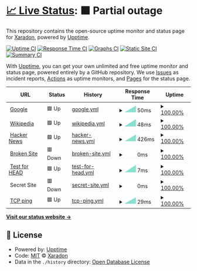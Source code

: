 # [📈 Live Status](https://Xaradon.github.io/D4OStatus): <!--live status--> **🟧 Partial outage**

This repository contains the open-source uptime monitor and status page for [Xaradon](xaradon.de), powered by [Upptime](https://github.com/upptime/upptime).

[![Uptime CI](https://github.com/Xaradon/D4OStatus/workflows/Uptime%20CI/badge.svg)](https://github.com/upptime/upptime/actions?query=workflow%3A%22Uptime+CI%22)
[![Response Time CI](https://github.com/Xaradon/D4OStatus/workflows/Response%20Time%20CI/badge.svg)](https://github.com/upptime/upptime/actions?query=workflow%3A%22Response+Time+CI%22)
[![Graphs CI](https://github.com/Xaradon/D4OStatus/workflows/Graphs%20CI/badge.svg)](https://github.com/upptime/upptime/actions?query=workflow%3A%22Graphs+CI%22)
[![Static Site CI](https://github.com/Xaradon/D4OStatus/workflows/Static%20Site%20CI/badge.svg)](https://github.com/upptime/upptime/actions?query=workflow%3A%22Static+Site+CI%22)
[![Summary CI](https://github.com/Xaradon/D4OStatus/workflows/Summary%20CI/badge.svg)](https://github.com/upptime/upptime/actions?query=workflow%3A%22Summary+CI%22)

With [Upptime](https://upptime.js.org), you can get your own unlimited and free uptime monitor and status page, powered entirely by a GitHub repository. We use [Issues](https://github.com/Xaradon/D4OStatus/issues) as incident reports, [Actions](https://github.com/Xaradon/D4OStatus/actions) as uptime monitors, and [Pages](https://Xaradon.github.io/D4OStatus) for the status page.

<!--start: status pages-->
<!-- This summary is generated by Upptime (https://github.com/upptime/upptime) -->
<!-- Do not edit this manually, your changes will be overwritten -->
<!-- prettier-ignore -->
| URL | Status | History | Response Time | Uptime |
| --- | ------ | ------- | ------------- | ------ |
| <img alt="" src="https://favicons.githubusercontent.com/www.google.com" height="13"> [Google](https://www.google.com) | 🟩 Up | [google.yml](https://github.com/Xaradon/D4OStatus/commits/HEAD/history/google.yml) | <details><summary><img alt="Response time graph" src="./graphs/google/response-time-week.png" height="20"> 50ms</summary><br><a href="https://Xaradon.github.io/D4OStatus/history/google"><img alt="Response time 50" src="https://img.shields.io/endpoint?url=https%3A%2F%2Fraw.githubusercontent.com%2FXaradon%2FD4OStatus%2FHEAD%2Fapi%2Fgoogle%2Fresponse-time.json"></a><br><a href="https://Xaradon.github.io/D4OStatus/history/google"><img alt="24-hour response time 50" src="https://img.shields.io/endpoint?url=https%3A%2F%2Fraw.githubusercontent.com%2FXaradon%2FD4OStatus%2FHEAD%2Fapi%2Fgoogle%2Fresponse-time-day.json"></a><br><a href="https://Xaradon.github.io/D4OStatus/history/google"><img alt="7-day response time 50" src="https://img.shields.io/endpoint?url=https%3A%2F%2Fraw.githubusercontent.com%2FXaradon%2FD4OStatus%2FHEAD%2Fapi%2Fgoogle%2Fresponse-time-week.json"></a><br><a href="https://Xaradon.github.io/D4OStatus/history/google"><img alt="30-day response time 50" src="https://img.shields.io/endpoint?url=https%3A%2F%2Fraw.githubusercontent.com%2FXaradon%2FD4OStatus%2FHEAD%2Fapi%2Fgoogle%2Fresponse-time-month.json"></a><br><a href="https://Xaradon.github.io/D4OStatus/history/google"><img alt="1-year response time 50" src="https://img.shields.io/endpoint?url=https%3A%2F%2Fraw.githubusercontent.com%2FXaradon%2FD4OStatus%2FHEAD%2Fapi%2Fgoogle%2Fresponse-time-year.json"></a></details> | <details><summary><a href="https://Xaradon.github.io/D4OStatus/history/google">100.00%</a></summary><a href="https://Xaradon.github.io/D4OStatus/history/google"><img alt="All-time uptime 100.00%" src="https://img.shields.io/endpoint?url=https%3A%2F%2Fraw.githubusercontent.com%2FXaradon%2FD4OStatus%2FHEAD%2Fapi%2Fgoogle%2Fuptime.json"></a><br><a href="https://Xaradon.github.io/D4OStatus/history/google"><img alt="24-hour uptime 100.00%" src="https://img.shields.io/endpoint?url=https%3A%2F%2Fraw.githubusercontent.com%2FXaradon%2FD4OStatus%2FHEAD%2Fapi%2Fgoogle%2Fuptime-day.json"></a><br><a href="https://Xaradon.github.io/D4OStatus/history/google"><img alt="7-day uptime 100.00%" src="https://img.shields.io/endpoint?url=https%3A%2F%2Fraw.githubusercontent.com%2FXaradon%2FD4OStatus%2FHEAD%2Fapi%2Fgoogle%2Fuptime-week.json"></a><br><a href="https://Xaradon.github.io/D4OStatus/history/google"><img alt="30-day uptime 100.00%" src="https://img.shields.io/endpoint?url=https%3A%2F%2Fraw.githubusercontent.com%2FXaradon%2FD4OStatus%2FHEAD%2Fapi%2Fgoogle%2Fuptime-month.json"></a><br><a href="https://Xaradon.github.io/D4OStatus/history/google"><img alt="1-year uptime 100.00%" src="https://img.shields.io/endpoint?url=https%3A%2F%2Fraw.githubusercontent.com%2FXaradon%2FD4OStatus%2FHEAD%2Fapi%2Fgoogle%2Fuptime-year.json"></a></details>
| <img alt="" src="https://favicons.githubusercontent.com/en.wikipedia.org" height="13"> [Wikipedia](https://en.wikipedia.org) | 🟩 Up | [wikipedia.yml](https://github.com/Xaradon/D4OStatus/commits/HEAD/history/wikipedia.yml) | <details><summary><img alt="Response time graph" src="./graphs/wikipedia/response-time-week.png" height="20"> 48ms</summary><br><a href="https://Xaradon.github.io/D4OStatus/history/wikipedia"><img alt="Response time 48" src="https://img.shields.io/endpoint?url=https%3A%2F%2Fraw.githubusercontent.com%2FXaradon%2FD4OStatus%2FHEAD%2Fapi%2Fwikipedia%2Fresponse-time.json"></a><br><a href="https://Xaradon.github.io/D4OStatus/history/wikipedia"><img alt="24-hour response time 48" src="https://img.shields.io/endpoint?url=https%3A%2F%2Fraw.githubusercontent.com%2FXaradon%2FD4OStatus%2FHEAD%2Fapi%2Fwikipedia%2Fresponse-time-day.json"></a><br><a href="https://Xaradon.github.io/D4OStatus/history/wikipedia"><img alt="7-day response time 48" src="https://img.shields.io/endpoint?url=https%3A%2F%2Fraw.githubusercontent.com%2FXaradon%2FD4OStatus%2FHEAD%2Fapi%2Fwikipedia%2Fresponse-time-week.json"></a><br><a href="https://Xaradon.github.io/D4OStatus/history/wikipedia"><img alt="30-day response time 48" src="https://img.shields.io/endpoint?url=https%3A%2F%2Fraw.githubusercontent.com%2FXaradon%2FD4OStatus%2FHEAD%2Fapi%2Fwikipedia%2Fresponse-time-month.json"></a><br><a href="https://Xaradon.github.io/D4OStatus/history/wikipedia"><img alt="1-year response time 48" src="https://img.shields.io/endpoint?url=https%3A%2F%2Fraw.githubusercontent.com%2FXaradon%2FD4OStatus%2FHEAD%2Fapi%2Fwikipedia%2Fresponse-time-year.json"></a></details> | <details><summary><a href="https://Xaradon.github.io/D4OStatus/history/wikipedia">100.00%</a></summary><a href="https://Xaradon.github.io/D4OStatus/history/wikipedia"><img alt="All-time uptime 100.00%" src="https://img.shields.io/endpoint?url=https%3A%2F%2Fraw.githubusercontent.com%2FXaradon%2FD4OStatus%2FHEAD%2Fapi%2Fwikipedia%2Fuptime.json"></a><br><a href="https://Xaradon.github.io/D4OStatus/history/wikipedia"><img alt="24-hour uptime 100.00%" src="https://img.shields.io/endpoint?url=https%3A%2F%2Fraw.githubusercontent.com%2FXaradon%2FD4OStatus%2FHEAD%2Fapi%2Fwikipedia%2Fuptime-day.json"></a><br><a href="https://Xaradon.github.io/D4OStatus/history/wikipedia"><img alt="7-day uptime 100.00%" src="https://img.shields.io/endpoint?url=https%3A%2F%2Fraw.githubusercontent.com%2FXaradon%2FD4OStatus%2FHEAD%2Fapi%2Fwikipedia%2Fuptime-week.json"></a><br><a href="https://Xaradon.github.io/D4OStatus/history/wikipedia"><img alt="30-day uptime 100.00%" src="https://img.shields.io/endpoint?url=https%3A%2F%2Fraw.githubusercontent.com%2FXaradon%2FD4OStatus%2FHEAD%2Fapi%2Fwikipedia%2Fuptime-month.json"></a><br><a href="https://Xaradon.github.io/D4OStatus/history/wikipedia"><img alt="1-year uptime 100.00%" src="https://img.shields.io/endpoint?url=https%3A%2F%2Fraw.githubusercontent.com%2FXaradon%2FD4OStatus%2FHEAD%2Fapi%2Fwikipedia%2Fuptime-year.json"></a></details>
| <img alt="" src="https://favicons.githubusercontent.com/news.ycombinator.com" height="13"> [Hacker News](https://news.ycombinator.com) | 🟩 Up | [hacker-news.yml](https://github.com/Xaradon/D4OStatus/commits/HEAD/history/hacker-news.yml) | <details><summary><img alt="Response time graph" src="./graphs/hacker-news/response-time-week.png" height="20"> 426ms</summary><br><a href="https://Xaradon.github.io/D4OStatus/history/hacker-news"><img alt="Response time 426" src="https://img.shields.io/endpoint?url=https%3A%2F%2Fraw.githubusercontent.com%2FXaradon%2FD4OStatus%2FHEAD%2Fapi%2Fhacker-news%2Fresponse-time.json"></a><br><a href="https://Xaradon.github.io/D4OStatus/history/hacker-news"><img alt="24-hour response time 426" src="https://img.shields.io/endpoint?url=https%3A%2F%2Fraw.githubusercontent.com%2FXaradon%2FD4OStatus%2FHEAD%2Fapi%2Fhacker-news%2Fresponse-time-day.json"></a><br><a href="https://Xaradon.github.io/D4OStatus/history/hacker-news"><img alt="7-day response time 426" src="https://img.shields.io/endpoint?url=https%3A%2F%2Fraw.githubusercontent.com%2FXaradon%2FD4OStatus%2FHEAD%2Fapi%2Fhacker-news%2Fresponse-time-week.json"></a><br><a href="https://Xaradon.github.io/D4OStatus/history/hacker-news"><img alt="30-day response time 426" src="https://img.shields.io/endpoint?url=https%3A%2F%2Fraw.githubusercontent.com%2FXaradon%2FD4OStatus%2FHEAD%2Fapi%2Fhacker-news%2Fresponse-time-month.json"></a><br><a href="https://Xaradon.github.io/D4OStatus/history/hacker-news"><img alt="1-year response time 426" src="https://img.shields.io/endpoint?url=https%3A%2F%2Fraw.githubusercontent.com%2FXaradon%2FD4OStatus%2FHEAD%2Fapi%2Fhacker-news%2Fresponse-time-year.json"></a></details> | <details><summary><a href="https://Xaradon.github.io/D4OStatus/history/hacker-news">100.00%</a></summary><a href="https://Xaradon.github.io/D4OStatus/history/hacker-news"><img alt="All-time uptime 100.00%" src="https://img.shields.io/endpoint?url=https%3A%2F%2Fraw.githubusercontent.com%2FXaradon%2FD4OStatus%2FHEAD%2Fapi%2Fhacker-news%2Fuptime.json"></a><br><a href="https://Xaradon.github.io/D4OStatus/history/hacker-news"><img alt="24-hour uptime 100.00%" src="https://img.shields.io/endpoint?url=https%3A%2F%2Fraw.githubusercontent.com%2FXaradon%2FD4OStatus%2FHEAD%2Fapi%2Fhacker-news%2Fuptime-day.json"></a><br><a href="https://Xaradon.github.io/D4OStatus/history/hacker-news"><img alt="7-day uptime 100.00%" src="https://img.shields.io/endpoint?url=https%3A%2F%2Fraw.githubusercontent.com%2FXaradon%2FD4OStatus%2FHEAD%2Fapi%2Fhacker-news%2Fuptime-week.json"></a><br><a href="https://Xaradon.github.io/D4OStatus/history/hacker-news"><img alt="30-day uptime 100.00%" src="https://img.shields.io/endpoint?url=https%3A%2F%2Fraw.githubusercontent.com%2FXaradon%2FD4OStatus%2FHEAD%2Fapi%2Fhacker-news%2Fuptime-month.json"></a><br><a href="https://Xaradon.github.io/D4OStatus/history/hacker-news"><img alt="1-year uptime 100.00%" src="https://img.shields.io/endpoint?url=https%3A%2F%2Fraw.githubusercontent.com%2FXaradon%2FD4OStatus%2FHEAD%2Fapi%2Fhacker-news%2Fuptime-year.json"></a></details>
| <img alt="" src="https://favicons.githubusercontent.com/thissitedoesnotexist.com" height="13"> [Broken Site](https://thissitedoesnotexist.com) | 🟥 Down | [broken-site.yml](https://github.com/Xaradon/D4OStatus/commits/HEAD/history/broken-site.yml) | <details><summary><img alt="Response time graph" src="./graphs/broken-site/response-time-week.png" height="20"> 0ms</summary><br><a href="https://Xaradon.github.io/D4OStatus/history/broken-site"><img alt="Response time 0" src="https://img.shields.io/endpoint?url=https%3A%2F%2Fraw.githubusercontent.com%2FXaradon%2FD4OStatus%2FHEAD%2Fapi%2Fbroken-site%2Fresponse-time.json"></a><br><a href="https://Xaradon.github.io/D4OStatus/history/broken-site"><img alt="24-hour response time 0" src="https://img.shields.io/endpoint?url=https%3A%2F%2Fraw.githubusercontent.com%2FXaradon%2FD4OStatus%2FHEAD%2Fapi%2Fbroken-site%2Fresponse-time-day.json"></a><br><a href="https://Xaradon.github.io/D4OStatus/history/broken-site"><img alt="7-day response time 0" src="https://img.shields.io/endpoint?url=https%3A%2F%2Fraw.githubusercontent.com%2FXaradon%2FD4OStatus%2FHEAD%2Fapi%2Fbroken-site%2Fresponse-time-week.json"></a><br><a href="https://Xaradon.github.io/D4OStatus/history/broken-site"><img alt="30-day response time 0" src="https://img.shields.io/endpoint?url=https%3A%2F%2Fraw.githubusercontent.com%2FXaradon%2FD4OStatus%2FHEAD%2Fapi%2Fbroken-site%2Fresponse-time-month.json"></a><br><a href="https://Xaradon.github.io/D4OStatus/history/broken-site"><img alt="1-year response time 0" src="https://img.shields.io/endpoint?url=https%3A%2F%2Fraw.githubusercontent.com%2FXaradon%2FD4OStatus%2FHEAD%2Fapi%2Fbroken-site%2Fresponse-time-year.json"></a></details> | <details><summary><a href="https://Xaradon.github.io/D4OStatus/history/broken-site">100.00%</a></summary><a href="https://Xaradon.github.io/D4OStatus/history/broken-site"><img alt="All-time uptime 100.00%" src="https://img.shields.io/endpoint?url=https%3A%2F%2Fraw.githubusercontent.com%2FXaradon%2FD4OStatus%2FHEAD%2Fapi%2Fbroken-site%2Fuptime.json"></a><br><a href="https://Xaradon.github.io/D4OStatus/history/broken-site"><img alt="24-hour uptime 100.00%" src="https://img.shields.io/endpoint?url=https%3A%2F%2Fraw.githubusercontent.com%2FXaradon%2FD4OStatus%2FHEAD%2Fapi%2Fbroken-site%2Fuptime-day.json"></a><br><a href="https://Xaradon.github.io/D4OStatus/history/broken-site"><img alt="7-day uptime 100.00%" src="https://img.shields.io/endpoint?url=https%3A%2F%2Fraw.githubusercontent.com%2FXaradon%2FD4OStatus%2FHEAD%2Fapi%2Fbroken-site%2Fuptime-week.json"></a><br><a href="https://Xaradon.github.io/D4OStatus/history/broken-site"><img alt="30-day uptime 100.00%" src="https://img.shields.io/endpoint?url=https%3A%2F%2Fraw.githubusercontent.com%2FXaradon%2FD4OStatus%2FHEAD%2Fapi%2Fbroken-site%2Fuptime-month.json"></a><br><a href="https://Xaradon.github.io/D4OStatus/history/broken-site"><img alt="1-year uptime 100.00%" src="https://img.shields.io/endpoint?url=https%3A%2F%2Fraw.githubusercontent.com%2FXaradon%2FD4OStatus%2FHEAD%2Fapi%2Fbroken-site%2Fuptime-year.json"></a></details>
| <img alt="" src="https://favicons.githubusercontent.com/www.google.com" height="13"> [Test for HEAD](https://www.google.com) | 🟩 Up | [test-for-head.yml](https://github.com/Xaradon/D4OStatus/commits/HEAD/history/test-for-head.yml) | <details><summary><img alt="Response time graph" src="./graphs/test-for-head/response-time-week.png" height="20"> 7ms</summary><br><a href="https://Xaradon.github.io/D4OStatus/history/test-for-head"><img alt="Response time 7" src="https://img.shields.io/endpoint?url=https%3A%2F%2Fraw.githubusercontent.com%2FXaradon%2FD4OStatus%2FHEAD%2Fapi%2Ftest-for-head%2Fresponse-time.json"></a><br><a href="https://Xaradon.github.io/D4OStatus/history/test-for-head"><img alt="24-hour response time 7" src="https://img.shields.io/endpoint?url=https%3A%2F%2Fraw.githubusercontent.com%2FXaradon%2FD4OStatus%2FHEAD%2Fapi%2Ftest-for-head%2Fresponse-time-day.json"></a><br><a href="https://Xaradon.github.io/D4OStatus/history/test-for-head"><img alt="7-day response time 7" src="https://img.shields.io/endpoint?url=https%3A%2F%2Fraw.githubusercontent.com%2FXaradon%2FD4OStatus%2FHEAD%2Fapi%2Ftest-for-head%2Fresponse-time-week.json"></a><br><a href="https://Xaradon.github.io/D4OStatus/history/test-for-head"><img alt="30-day response time 7" src="https://img.shields.io/endpoint?url=https%3A%2F%2Fraw.githubusercontent.com%2FXaradon%2FD4OStatus%2FHEAD%2Fapi%2Ftest-for-head%2Fresponse-time-month.json"></a><br><a href="https://Xaradon.github.io/D4OStatus/history/test-for-head"><img alt="1-year response time 7" src="https://img.shields.io/endpoint?url=https%3A%2F%2Fraw.githubusercontent.com%2FXaradon%2FD4OStatus%2FHEAD%2Fapi%2Ftest-for-head%2Fresponse-time-year.json"></a></details> | <details><summary><a href="https://Xaradon.github.io/D4OStatus/history/test-for-head">100.00%</a></summary><a href="https://Xaradon.github.io/D4OStatus/history/test-for-head"><img alt="All-time uptime 100.00%" src="https://img.shields.io/endpoint?url=https%3A%2F%2Fraw.githubusercontent.com%2FXaradon%2FD4OStatus%2FHEAD%2Fapi%2Ftest-for-head%2Fuptime.json"></a><br><a href="https://Xaradon.github.io/D4OStatus/history/test-for-head"><img alt="24-hour uptime 100.00%" src="https://img.shields.io/endpoint?url=https%3A%2F%2Fraw.githubusercontent.com%2FXaradon%2FD4OStatus%2FHEAD%2Fapi%2Ftest-for-head%2Fuptime-day.json"></a><br><a href="https://Xaradon.github.io/D4OStatus/history/test-for-head"><img alt="7-day uptime 100.00%" src="https://img.shields.io/endpoint?url=https%3A%2F%2Fraw.githubusercontent.com%2FXaradon%2FD4OStatus%2FHEAD%2Fapi%2Ftest-for-head%2Fuptime-week.json"></a><br><a href="https://Xaradon.github.io/D4OStatus/history/test-for-head"><img alt="30-day uptime 100.00%" src="https://img.shields.io/endpoint?url=https%3A%2F%2Fraw.githubusercontent.com%2FXaradon%2FD4OStatus%2FHEAD%2Fapi%2Ftest-for-head%2Fuptime-month.json"></a><br><a href="https://Xaradon.github.io/D4OStatus/history/test-for-head"><img alt="1-year uptime 100.00%" src="https://img.shields.io/endpoint?url=https%3A%2F%2Fraw.githubusercontent.com%2FXaradon%2FD4OStatus%2FHEAD%2Fapi%2Ftest-for-head%2Fuptime-year.json"></a></details>
| <img alt="" src="https://favicons.githubusercontent.com/null" height="13"> Secret Site | 🟥 Down | [secret-site.yml](https://github.com/Xaradon/D4OStatus/commits/HEAD/history/secret-site.yml) | <details><summary><img alt="Response time graph" src="./graphs/secret-site/response-time-week.png" height="20"> 0ms</summary><br><a href="https://Xaradon.github.io/D4OStatus/history/secret-site"><img alt="Response time 0" src="https://img.shields.io/endpoint?url=https%3A%2F%2Fraw.githubusercontent.com%2FXaradon%2FD4OStatus%2FHEAD%2Fapi%2Fsecret-site%2Fresponse-time.json"></a><br><a href="https://Xaradon.github.io/D4OStatus/history/secret-site"><img alt="24-hour response time 0" src="https://img.shields.io/endpoint?url=https%3A%2F%2Fraw.githubusercontent.com%2FXaradon%2FD4OStatus%2FHEAD%2Fapi%2Fsecret-site%2Fresponse-time-day.json"></a><br><a href="https://Xaradon.github.io/D4OStatus/history/secret-site"><img alt="7-day response time 0" src="https://img.shields.io/endpoint?url=https%3A%2F%2Fraw.githubusercontent.com%2FXaradon%2FD4OStatus%2FHEAD%2Fapi%2Fsecret-site%2Fresponse-time-week.json"></a><br><a href="https://Xaradon.github.io/D4OStatus/history/secret-site"><img alt="30-day response time 0" src="https://img.shields.io/endpoint?url=https%3A%2F%2Fraw.githubusercontent.com%2FXaradon%2FD4OStatus%2FHEAD%2Fapi%2Fsecret-site%2Fresponse-time-month.json"></a><br><a href="https://Xaradon.github.io/D4OStatus/history/secret-site"><img alt="1-year response time 0" src="https://img.shields.io/endpoint?url=https%3A%2F%2Fraw.githubusercontent.com%2FXaradon%2FD4OStatus%2FHEAD%2Fapi%2Fsecret-site%2Fresponse-time-year.json"></a></details> | <details><summary><a href="https://Xaradon.github.io/D4OStatus/history/secret-site">100.00%</a></summary><a href="https://Xaradon.github.io/D4OStatus/history/secret-site"><img alt="All-time uptime 100.00%" src="https://img.shields.io/endpoint?url=https%3A%2F%2Fraw.githubusercontent.com%2FXaradon%2FD4OStatus%2FHEAD%2Fapi%2Fsecret-site%2Fuptime.json"></a><br><a href="https://Xaradon.github.io/D4OStatus/history/secret-site"><img alt="24-hour uptime 100.00%" src="https://img.shields.io/endpoint?url=https%3A%2F%2Fraw.githubusercontent.com%2FXaradon%2FD4OStatus%2FHEAD%2Fapi%2Fsecret-site%2Fuptime-day.json"></a><br><a href="https://Xaradon.github.io/D4OStatus/history/secret-site"><img alt="7-day uptime 100.00%" src="https://img.shields.io/endpoint?url=https%3A%2F%2Fraw.githubusercontent.com%2FXaradon%2FD4OStatus%2FHEAD%2Fapi%2Fsecret-site%2Fuptime-week.json"></a><br><a href="https://Xaradon.github.io/D4OStatus/history/secret-site"><img alt="30-day uptime 100.00%" src="https://img.shields.io/endpoint?url=https%3A%2F%2Fraw.githubusercontent.com%2FXaradon%2FD4OStatus%2FHEAD%2Fapi%2Fsecret-site%2Fuptime-month.json"></a><br><a href="https://Xaradon.github.io/D4OStatus/history/secret-site"><img alt="1-year uptime 100.00%" src="https://img.shields.io/endpoint?url=https%3A%2F%2Fraw.githubusercontent.com%2FXaradon%2FD4OStatus%2FHEAD%2Fapi%2Fsecret-site%2Fuptime-year.json"></a></details>
| <img alt="" src="https://favicons.githubusercontent.com/null" height="13"> [TCP ping](1.1.1.1) | 🟩 Up | [tcp-ping.yml](https://github.com/Xaradon/D4OStatus/commits/HEAD/history/tcp-ping.yml) | <details><summary><img alt="Response time graph" src="./graphs/tcp-ping/response-time-week.png" height="20"> 29ms</summary><br><a href="https://Xaradon.github.io/D4OStatus/history/tcp-ping"><img alt="Response time 29" src="https://img.shields.io/endpoint?url=https%3A%2F%2Fraw.githubusercontent.com%2FXaradon%2FD4OStatus%2FHEAD%2Fapi%2Ftcp-ping%2Fresponse-time.json"></a><br><a href="https://Xaradon.github.io/D4OStatus/history/tcp-ping"><img alt="24-hour response time 29" src="https://img.shields.io/endpoint?url=https%3A%2F%2Fraw.githubusercontent.com%2FXaradon%2FD4OStatus%2FHEAD%2Fapi%2Ftcp-ping%2Fresponse-time-day.json"></a><br><a href="https://Xaradon.github.io/D4OStatus/history/tcp-ping"><img alt="7-day response time 29" src="https://img.shields.io/endpoint?url=https%3A%2F%2Fraw.githubusercontent.com%2FXaradon%2FD4OStatus%2FHEAD%2Fapi%2Ftcp-ping%2Fresponse-time-week.json"></a><br><a href="https://Xaradon.github.io/D4OStatus/history/tcp-ping"><img alt="30-day response time 29" src="https://img.shields.io/endpoint?url=https%3A%2F%2Fraw.githubusercontent.com%2FXaradon%2FD4OStatus%2FHEAD%2Fapi%2Ftcp-ping%2Fresponse-time-month.json"></a><br><a href="https://Xaradon.github.io/D4OStatus/history/tcp-ping"><img alt="1-year response time 29" src="https://img.shields.io/endpoint?url=https%3A%2F%2Fraw.githubusercontent.com%2FXaradon%2FD4OStatus%2FHEAD%2Fapi%2Ftcp-ping%2Fresponse-time-year.json"></a></details> | <details><summary><a href="https://Xaradon.github.io/D4OStatus/history/tcp-ping">100.00%</a></summary><a href="https://Xaradon.github.io/D4OStatus/history/tcp-ping"><img alt="All-time uptime 100.00%" src="https://img.shields.io/endpoint?url=https%3A%2F%2Fraw.githubusercontent.com%2FXaradon%2FD4OStatus%2FHEAD%2Fapi%2Ftcp-ping%2Fuptime.json"></a><br><a href="https://Xaradon.github.io/D4OStatus/history/tcp-ping"><img alt="24-hour uptime 100.00%" src="https://img.shields.io/endpoint?url=https%3A%2F%2Fraw.githubusercontent.com%2FXaradon%2FD4OStatus%2FHEAD%2Fapi%2Ftcp-ping%2Fuptime-day.json"></a><br><a href="https://Xaradon.github.io/D4OStatus/history/tcp-ping"><img alt="7-day uptime 100.00%" src="https://img.shields.io/endpoint?url=https%3A%2F%2Fraw.githubusercontent.com%2FXaradon%2FD4OStatus%2FHEAD%2Fapi%2Ftcp-ping%2Fuptime-week.json"></a><br><a href="https://Xaradon.github.io/D4OStatus/history/tcp-ping"><img alt="30-day uptime 100.00%" src="https://img.shields.io/endpoint?url=https%3A%2F%2Fraw.githubusercontent.com%2FXaradon%2FD4OStatus%2FHEAD%2Fapi%2Ftcp-ping%2Fuptime-month.json"></a><br><a href="https://Xaradon.github.io/D4OStatus/history/tcp-ping"><img alt="1-year uptime 100.00%" src="https://img.shields.io/endpoint?url=https%3A%2F%2Fraw.githubusercontent.com%2FXaradon%2FD4OStatus%2FHEAD%2Fapi%2Ftcp-ping%2Fuptime-year.json"></a></details>

<!--end: status pages-->

[**Visit our status website →**](https://Xaradon.github.io/D4OStatus)

## 📄 License

- Powered by: [Upptime](https://github.com/upptime/upptime)
- Code: [MIT](./LICENSE) © [Xaradon](xaradon.de)
- Data in the `./history` directory: [Open Database License](https://opendatacommons.org/licenses/odbl/1-0/)
